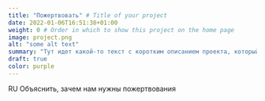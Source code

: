 ```yaml
---
title: "Пожертвовать" # Title of your project
date: 2022-01-06T16:51:38+01:00
weight: 0 # Order in which to show this project on the home page
image: project.png
alt: "some alt text"
summary: "Тут идет какой-то текст с коротким описанием проекта, который может быть и длинным, и которотким."
draft: true
color: purple
---
```


RU Объяснить, зачем нам нужны пожертвования
